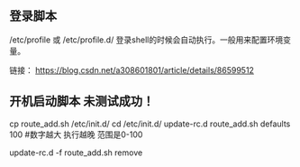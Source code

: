 
## 登录脚本
/etc/profile 或 /etc/profile.d/
登录shell的时候会自动执行。一般用来配置环境变量。

链接：
https://blog.csdn.net/a308601801/article/details/86599512


## 开机启动脚本 未测试成功！

cp route_add.sh /etc/init.d/
cd /etc/init.d/
update-rc.d route_add.sh defaults 100   #数字越大  执行越晚  范围是0-100 

update-rc.d -f route_add.sh remove